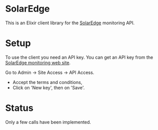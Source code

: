 # SolarEdge

This is an Elixir client library for the [SolarEdge](https://www.solaredge.com) monitoring API.

# Setup

To use the client you need an API key.
You can get an API key from the [SolarEdge monitoring web site](https://monitoring.solaredge.com).

Go to Admin -> Site Access -> API Access.

* Accept the terms and conditions,
* Click on 'New key', then on 'Save'.

# Status

Only a few calls have been implemented.
